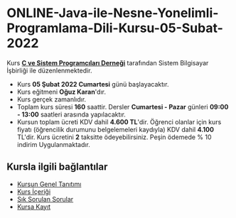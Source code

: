 # ONLINE-Java-ile-Nesne-Yonelimli-Programlama-Dili-Kursu-05-Subat-2022

 Kurs [__C ve Sistem Programcıları Derneği__](http://www.csystem.org/) tarafından Sistem Bilgisayar İşbirliği ile düzenlenmektedir.
+ Kurs __05 Şubat 2022 Cumartesi__ günü başlayacaktır.
+ Kurs eğitmeni __Oğuz Karan__'dır.
+ Kurs gerçek zamanlıdır.
+ Toplam kurs süresi __160__ saattir. Dersler __Cumartesi - Pazar__ günleri __09:00 - 13:00__ saatleri arasında yapılacaktır.
+ Kursun toplam ücreti KDV dahil __4.600 TL__'dir. Öğrenci olanlar için kurs fiyatı (öğrencilik durumunu belgelemeleri kaydıyla) KDV dahil __4.100__ TL'dir. Kurs ücretini __2__ taksitte ödeyebilirsiniz. Peşin ödemede % 10 indirim Uygulanmaktadır.

## Kursla ilgili bağlantılar
+ [Kursun Genel Tanıtımı](https://github.com/CSD-1993/ONLINE-Java-ile-Nesne-Yonelimli-Programlama-Dili-Kursu-6-KASIM-2021/blob/main/kurs_tanitimi.md)
+ [Kurs İçeriği](https://github.com/CSD-1993/ONLINE-Java-ile-Nesne-Yonelimli-Programlama-Dili-Kursu-05-Subat-2022/blob/main/kurs_icerigi.md)
+ [Sık Sorulan Sorular](https://github.com/CSD-1993/ONLINE-Java-ile-Nesne-Yonelimli-Programlama-Dili-Kursu-6-KASIM-2021/blob/main/sss.md)
+ [Kursa Kayıt](https://us02web.zoom.us/meeting/register/tZIpc--oqTspGdXYFvE2GdLlWWvVNGfHRTbk)
